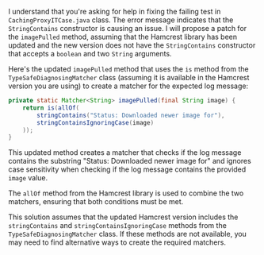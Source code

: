 I understand that you're asking for help in fixing the failing test in `CachingProxyITCase.java` class. The error message indicates that the `StringContains` constructor is causing an issue. I will propose a patch for the `imagePulled` method, assuming that the Hamcrest library has been updated and the new version does not have the `StringContains` constructor that accepts a `boolean` and two `String` arguments.

Here's the updated `imagePulled` method that uses the `is` method from the `TypeSafeDiagnosingMatcher` class (assuming it is available in the Hamcrest version you are using) to create a matcher for the expected log message:

```java
private static Matcher<String> imagePulled(final String image) {
    return is(allOf(
        stringContains("Status: Downloaded newer image for"),
        stringContainsIgnoringCase(image)
    ));
}
```

This updated method creates a matcher that checks if the log message contains the substring "Status: Downloaded newer image for" and ignores case sensitivity when checking if the log message contains the provided `image` value.

The `allOf` method from the Hamcrest library is used to combine the two matchers, ensuring that both conditions must be met.

This solution assumes that the updated Hamcrest version includes the `stringContains` and `stringContainsIgnoringCase` methods from the `TypeSafeDiagnosingMatcher` class. If these methods are not available, you may need to find alternative ways to create the required matchers.